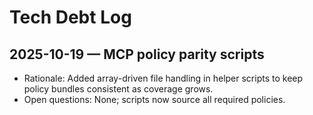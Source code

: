 # Tech Debt Log

## 2025-10-19 — MCP policy parity scripts
- Rationale: Added array-driven file handling in helper scripts to keep policy bundles consistent as coverage grows.
- Open questions: None; scripts now source all required policies.
